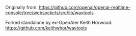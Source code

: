 
Originally from:
https://github.com/openai/openai-realtime-console/tree/websockets/src/lib/wavtools

Forked standalone by ex-OpenAIer Keith Horwood:
https://github.com/keithwhor/wavtools
